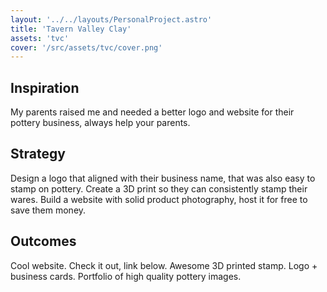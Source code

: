 ```yaml
---
layout: '../../layouts/PersonalProject.astro'
title: 'Tavern Valley Clay'
assets: 'tvc'
cover: '/src/assets/tvc/cover.png'
---
```


## Inspiration

My parents raised me and needed a better logo and website for their pottery business, always help your parents.

## Strategy

Design a logo that aligned with their business name, that was also easy to stamp on pottery. Create a 3D print so they can consistently stamp their wares. Build a website with solid product photography, host it for free to save them money.

## Outcomes

Cool website. Check it out, link below.
Awesome 3D printed stamp.
Logo + business cards.
Portfolio of high quality pottery images.
